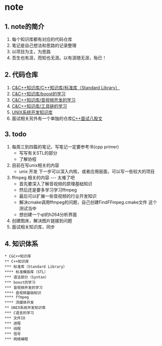 # note

## 1. note的简介

1. 每个知识库都有对应的代码仓库
2. 笔记是自己想法和思路的记录整理
3. 以项目为主，为思路
4. 吾生也有涯，而知也无涯。以有涯随无涯，殆已！

## 2. 代码仓库

1. [C&C++知识库/C++知识库/标准库（Standard Library）](https://github.com/ZhanghHaoDev/std_stu)
2. [C&C++知识库/boost的学习](https://github.com/ZhanghHaoDev/boost_stu)
3. [C&C++知识库/音视频开发的学习](https://github.com/ZhanghHaoDev/av_dev_study.git)
4. [C&C++知识库/工具链的学习](https://github.com/ZhanghHaoDev/cmake)
5. [UNIX系统开发知识库](https://github.com/ZhanghHaoDev/unix_stu.git)
6. 面试相关另外有一个单独的仓库[C++面试八股文](https://github.com/ZhanghHaoDev/interview)

## 3. todo

1. 每周三到四篇的笔记，写笔记一定要参考书(cpp primer)
    + 写写有关STL的部分
    + 了解协程
2. 目前在写unix相关的内容
    + unix 开发 下一步可以深入内核，或者应用层面，可以写一些较大的项目
3. ffmpeg 相关的内容  --- 太难了吧
    + 首先要深入了解音视频的原理基础知识
    + 然后还是要多学习学习ffmpeg
    + 最后可以扩展一些音视频的行业开发知识
    + 解决cmake调用ffmpeg的问题，自己创建FindFFmpeg.cmake文件 这个测试当中
    + 想创建一个qt的h264分析界面
4. 创建图床，解决图片链接到问题
5. 面试相关知识库，同步

## 4. 知识体系

```shell
* C&C++知识库
** C++知识库
*** 标准库（Standard Library）
**** 标准模版库（STL）
*** 语法部分（Syntax）
*** boost的学习
*** 音视频开发的学习
**** 音视频基础知识
**** ffmpeg
**** 流媒体开发
** UNIX系统开发知识库
*** C语言的学习
*** 文件IO
*** 进程
*** 线程
*** 信号
*** 网络编程
```
